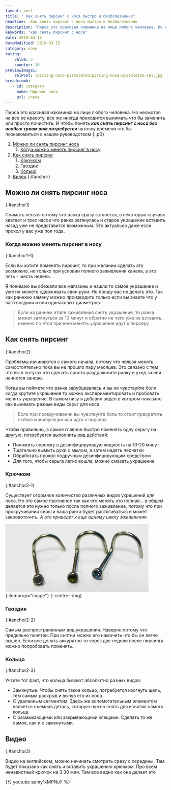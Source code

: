 ```yaml
---
layout: post
title: " Как снять пирсинг с носа быстро и безболезненно"
headline:  Как снять пирсинг с носа быстро и безболезненно
description: "Пирса это красивая изюминка на лице любого человека. Но несмотря на все ее красоту, все же иногда приходится вынимать что бы заменить или просто почистить. И чтобы понять как снять пирсинг с носа без особых травм вам потребуется чуточку времени что бы познакомиться с нашим руководством"
keywords: "как снять пирсинг с носа"
date: 2019-03-15
dateModified: 2019-03-15
category: nose
rating: 
    value: 5
    counter: 10
previewImage1: 
    relPost: /pirsing-nosa-pistoletom/pirsing-nosa-pistoletom-rel.jpg
breadcrumb:
   - id: category
     name: Пирсинг носа
     url: /nose
---
```


Пирса это красивая изюминка на лице любого человека. Но несмотря на все ее красоту, все же иногда приходится вынимать что бы заменить или просто почистить. И чтобы понять ***как снять пирсинг с носа без особых травм вам потребуется*** чуточку времени что бы познакомиться с нашим руководством
{:.p0}

1. [Можно ли снять пирсинг носа](#anchor1)
    1. [Когда можно менять пирсинг в носу](#anchor1-1)
1. [Как снять пирсинг](#anchor2)
    1. [Крючком](#anchor2-1)
    1. [Гвоздик](#anchor2-2)
    1. [Кольцо](#anchor2-3)
1. [Видео](#anchor3)
{:#anchor}


## Можно ли снять пирсинг носа
{:#anchor1}

Снимать нельзя потому что ранка сразу затянется, в некоторых случаях хватает и трех часов что ранка затянулась и старое украшение вставить назад уже не представится возможным. Это актуально даже если прокол у вас уже пол года.

### Когда можно менять пирсинг в носу
{:#anchor1-1}

Если вы хотите поменять пирсинг, то при желании сделать это возможно, но только при условии полного заживления канала, а это пять - шесть недель. 

Я понимаю вы обежали все магазины и нашли то самое украшение и уже не можете сдерживать свои руки. Но прошу вас не делать это. Так как раннюю замену можно производить только если вы знаете что у вас гвоздики и они одинаковых диаметров.
 
 > Если на раннем этапе заживления снять украшение, то ранка может затянуться за 10 минут и обратно не чего уже не вставить, именно по этой причине менять украшение идут к пирсеру   

## Как снять пирсинг
{:#anchor2} 

Проблемы начинаются с самого начала, потому что нельзя менять самостоятельно пока вы не прошло пару месяцев. Это связано с тем что вы в потугах это сделать просто раздраконите ранку и уход за ней начнется заново.
 
Когда вы поймете что ранка зарубцевалась и вы не чувствуйте боли когда крутите украшение то можно экспериментировать и пробовать менять украшение. В самом низу я добавил видео в котором показано как вынимать разные виды серьг для носа. 

> Если при прокручивании вы чувствуйте боль то стоит прекратить любые манипуляции или идти к пирсеру 

Чтобы правильно, а самое главное быстро поменять одну серьгу на другую, потребуется выполнить ряд действий:

- Положить сережку в дезинфицирующую жидкость на 10-20 минут
- Тщательно вымыть руки с мылом, а затем надеть перчатки
- Обработать прокол подручным дезинфицирующим средством 
- Для того, чтобы серьга легко вошла, можно смазать украшение

### Крючком
{:#anchor2-1}

Существует огромное количество различных видов украшений для носа. Но это самое противное так как его менять это полная... в общем делается это нужно только после полного заживление, потому что при прокручивании серьги ваша ранга будет растягиваться и может закровоточить. *А это приведет к еще одному циклу заживления*.

![Украшению крючок](/assets/image/src/other/kak-snyat-pirsing-s-nosa.jpg){:itemprop="image"}
{:.centre--img}


### Гвоздик
{:#anchor2-2}

Самым распространенным вид украшения. Наверно потому что предельно понятен. При снятии можно его намочить что бы он легче вышел. Если все делать аккуратно то через две недели после пирсинга можно попробовать поменять.

### Кольцо
{:#anchor2-3}

Учтите тот факт, что кольца бывают абсолютно разных видов: 

- Замкнутые. Чтобы снять такое кольцо, потребуется изогнуть щель, тем самым раскрыв и вынув его из носа.
- С удаленным сегментом. Здесь же вспомогательным элементом является съемная деталь, которую нужно снять для изъятия самого кольца.
- С размыкающими или закрывающими клещами. Сделать то же самое, как и с замкнутыми. 
 
## Видео
{:#anchor3}

Видео на английском, можно начинать смотреть сразу с середины. Там будет показано как снять и вставить украшению крючком. Про всем ненавистный крючок на 3:30 мин. Там все видно как она делает это

{% youtube aemy1xMPNuY %}


 

 

 

 

 